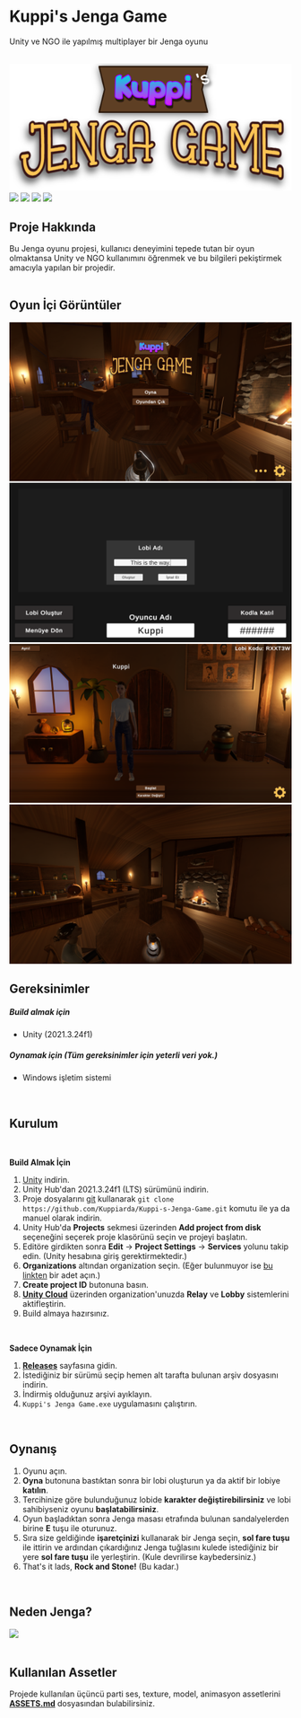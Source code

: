 # Kuppi's Jenga Game
Unity ve NGO ile yapılmış multiplayer bir Jenga oyunu
<br><br>

![](https://github.com/Kuppiarda/Kuppi-s-Jenga-Game/blob/main/Assets/Textures/LogoSprite.png)
![](https://img.shields.io/github/stars/Kuppiarda/Kuppi-s-Jenga-Game/) ![](https://img.shields.io/github/forks/Kuppiarda/Kuppi-s-Jenga-Game/) ![](https://img.shields.io/github/release/Kuppiarda/Kuppi-s-Jenga-Game/) ![](https://img.shields.io/github/issues/Kuppiarda/Kuppi-s-Jenga-Game/)

## Proje Hakkında
Bu Jenga oyunu projesi, kullanıcı deneyimini tepede tutan bir oyun olmaktansa Unity ve NGO kullanımını öğrenmek ve bu bilgileri pekiştirmek amacıyla yapılan bir projedir.
<br><br>

## Oyun İçi Görüntüler
![](https://github.com/Kuppiarda/Kuppi-s-Jenga-Game/blob/main/Screenshots/MainMenu.png)
![](https://github.com/Kuppiarda/Kuppi-s-Jenga-Game/blob/main/Screenshots/CreateLobby.png)
![](https://github.com/Kuppiarda/Kuppi-s-Jenga-Game/blob/main/Screenshots/Lobby.png)
![](https://github.com/Kuppiarda/Kuppi-s-Jenga-Game/blob/main/Screenshots/InGame.png)
## Gereksinimler
##### Build almak için
- Unity (2021.3.24f1)

##### Oynamak için (Tüm gereksinimler için yeterli veri yok.)
- Windows işletim sistemi
<br>

## Kurulum
<br>

**Build Almak İçin**
1. [Unity](https://unity.com/download) indirin.
2. Unity Hub'dan 2021.3.24f1 (LTS) sürümünü indirin.
3. Proje dosyalarını [git](https://git-scm.com/download/win) kullanarak `git clone https://github.com/Kuppiarda/Kuppi-s-Jenga-Game.git` komutu ile ya da manuel olarak indirin.
4. Unity Hub'da **Projects** sekmesi üzerinden **Add project from disk** seçeneğini seçerek proje klasörünü seçin ve projeyi başlatın.
5. Editöre girdikten sonra **Edit** -> **Project Settings** -> **Services** yolunu takip edin. (Unity hesabına giriş gerektirmektedir.)
6. **Organizations** altından organization seçin. (Eğer bulunmuyor ise [bu linkten](cloud.unity.com/home "bu linkten") bir adet açın.)
7. **Create project ID** butonuna basın.
8. [**Unity Cloud**](https://cloud.unity.com/home "**Unity Cloud**") üzerinden organization'unuzda **Relay** ve **Lobby** sistemlerini aktifleştirin.
9. Build almaya hazırsınız.
<br>

**Sadece Oynamak İçin**

1. [**Releases**](https://github.com/Kuppiarda/Kuppi-s-Jenga-Game/releases "**Releases**") sayfasına gidin.
2. İstediğiniz bir sürümü seçip hemen alt tarafta bulunan arşiv dosyasını indirin.
3. İndirmiş olduğunuz arşivi ayıklayın.
4. `Kuppi's Jenga Game.exe` uygulamasını çalıştırın.
<br>

## Oynanış
1. Oyunu açın.
2. **Oyna** butonuna bastıktan sonra bir lobi oluşturun ya da aktif bir lobiye **katılın**.
3. Tercihinize göre bulunduğunuz lobide **karakter değiştirebilirsiniz** ve lobi sahibiyseniz oyunu **başlatabilirsiniz**.
4. Oyun başladıktan sonra Jenga masası etrafında bulunan sandalyelerden birine **E** tuşu ile oturunuz.
5. Sıra size geldiğinde **işaretçinizi** kullanarak bir Jenga seçin, **sol fare tuşu** ile ittirin ve ardından çıkardığınız Jenga tuğlasını kulede istediğiniz bir yere **sol fare tuşu** ile yerleştirin. (Kule devrilirse kaybedersiniz.)
6. That's it lads, **Rock and Stone!** (Bu kadar.)
<br>

## Neden Jenga?
![](https://github.com/Kuppiarda/Kuppi-s-Jenga-Game/blob/main/Screenshots/NedenJenga.gif)
<br><br>

## Kullanılan Assetler
Projede kullanılan üçüncü parti ses, texture, model, animasyon assetlerini [**ASSETS.md**](https://github.com/Kuppiarda/Kuppi-s-Jenga-Game/blob/main/ASSETS.md "ASSETS.md") dosyasından bulabilirsiniz. 
